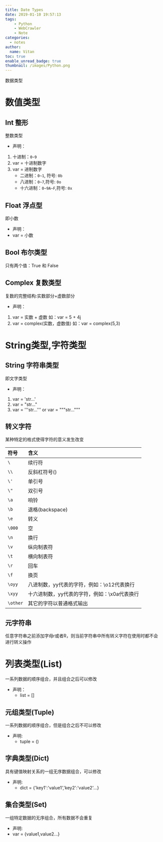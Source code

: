 ```yaml
---
title: Date Types
date: 2019-01-10 19:57:13
tags:
    - Python
    - WebCrawler
    - Note
categories:
  - notes
author:
  name: Vitan
toc: true
enable_unread_badge: true
thumbnail: /images/Python.png
---
```

数据类型
<!--more-->
# 数值类型
## Int 整形
整数类型
- 声明：
1. 十进制：`0~9`
2. var = 十进制数字
4. var = 进制数字
    - 二进制：`0~1`, 符号:  `0b`
    - 八进制：`0~7`,符号:  `0o`
    - 十六进制：`0~9A~F`,符号: `0x`

## Float 浮点型
即小数
- 声明：
- var = 小数

## Bool 布尔类型
只有两个值：True 和 False

## Complex 复数类型
复数的完整结构:实数部分+虚数部分 
-  声明：
1. var = 实数 + 虚数 如：var = 5 + 4j
2. var = complex(实数，虚数值) 如：var = complex(5,3) 

# String类型,字符类型
## String 字符串类型
即文字类型
- 声明：
1. var = 'str...'
2. var = "str..."
3. var = '''str...'''    or   var = """str..."""

## 转义字符
某种特定的格式使得字符的意义发生改变

|符号 |  含义 |
|:---|:---|
|`\` |续行符|
|`\\` |反斜杠符号(\)|
|`\'` |单引号|
|`\"` |双引号|
|`\a` |响铃|
|`\b` |退格(backspace)|
|`\e` |转义|
|`\000` |空|
|`\n` |换行|
|`\v` |纵向制表符|
|`\t` |横向制表符|
|`\r` |回车|
|`\f` |换页|
|`\oyy` |八进制数，yy代表的字符，例如：\o12代表换行|
|`\xyy` |十六进制数，yy代表的字符，例如：\x0a代表换行|
|`\other`| 其它的字符以普通格式输出|

## 元字符串
任意字符串之前添加字母r或者R，则当前字符串中所有转义字符在使用时都不会进行转义操作

# 列表类型(List)
一系列数据的顺序组合，并且组合之后可以修改
- 声明：
  - list = []

## 元组类型(Tuple)
一系列数据的顺序组合，但是组合之后不可以修改
- 声明:
   - tuple = ()

## 字典类型(Dict)
具有键值映射关系的一组无序数据组合，可以修改
- 声明:
   - dict = {'key1':'value1','key2':'value2'...}

## 集合类型(Set)
一组特定数据的无序组合，所有数据不会重复
- 声明:
- var = {value1,value2...}
